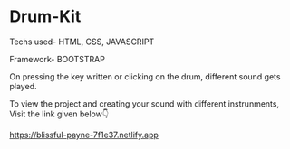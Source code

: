 # Drum-Kit
Techs used- HTML, CSS, JAVASCRIPT

Framework- BOOTSTRAP

On pressing the key written or clicking on the drum, different sound gets played. 

To view the project and creating your sound with different instrunments, Visit the link given below👇

https://blissful-payne-7f1e37.netlify.app
